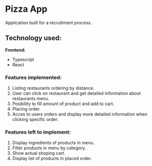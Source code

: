 # Pizza App

Application built for a recruitment process.

## Technology used:

**Frontend:**

- Typescript
- React

### Features implemented:

1. Listing restaurants ordering by distance.
2. User can click on restaurant and get detailed information about restaurants menu.
3. Posibility to fill amount of product and add to cart.
4. Placing order.
5. Acces to users orders and display more detailed information when clicking specific order.

### Features left to implement:

1. Display ingredients of products in menu.
2. Filter products in menu by category.
3. Show actual shoping cart.
4. Display list of products in placed order.
